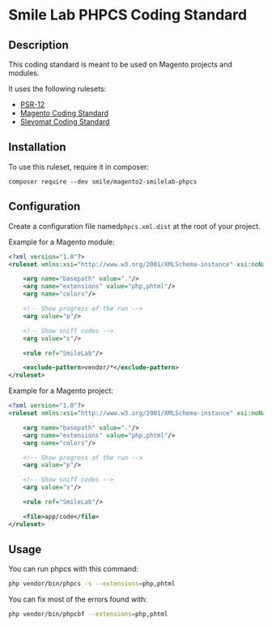 # Smile Lab PHPCS Coding Standard

## Description

This coding standard is meant to be used on Magento projects and modules.

It uses the following rulesets:

- [PSR-12](https://www.php-fig.org/psr/psr-12/)
- [Magento Coding Standard](https://github.com/magento/magento-coding-standard)
- [Slevomat Coding Standard](https://github.com/slevomat/coding-standard)

## Installation

To use this ruleset, require it in composer:

```
composer require --dev smile/magento2-smilelab-phpcs
```

## Configuration

Create a configuration file named`phpcs.xml.dist` at the root of your project.

Example for a Magento module:

```xml
<?xml version="1.0"?>
<ruleset xmlns:xsi="http://www.w3.org/2001/XMLSchema-instance" xsi:noNamespaceSchemaLocation="vendor/squizlabs/php_codesniffer/phpcs.xsd">

    <arg name="basepath" value="."/>
    <arg name="extensions" value="php,phtml"/>
    <arg name="colors"/>

    <!-- Show progress of the run -->
    <arg value="p"/>

    <!-- Show sniff codes -->
    <arg value="s"/>

    <rule ref="SmileLab"/>

    <exclude-pattern>vendor/*</exclude-pattern>
</ruleset>
```

Example for a Magento project:

```xml
<?xml version="1.0"?>
<ruleset xmlns:xsi="http://www.w3.org/2001/XMLSchema-instance" xsi:noNamespaceSchemaLocation="vendor/squizlabs/php_codesniffer/phpcs.xsd">

    <arg name="basepath" value="."/>
    <arg name="extensions" value="php,phtml"/>
    <arg name="colors"/>

    <!-- Show progress of the run -->
    <arg value="p"/>

    <!-- Show sniff codes -->
    <arg value="s"/>

    <rule ref="SmileLab"/>

    <file>app/code</file>
</ruleset>
```

## Usage

You can run phpcs with this command:

```bash
php vendor/bin/phpcs -s --extensions=php,phtml
```

You can fix most of the errors found with:

```bash
php vendor/bin/phpcbf --extensions=php,phtml
```
